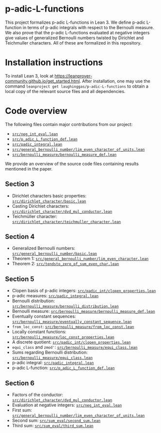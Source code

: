 # p-adic-L-functions

This project formalizes p-adic L-functions in Lean 3. We define p-adic L-function in terms of p-adic integrals with respect to the Bernoulli measure. We also prove that the p-adic L-functions evaluated at negative integers give values of generalized Bernoulli numbers twisted by Dirichlet and Teichmuller characters. All of these are formalized in this repository.

# Installation instructions
To install Lean 3, look at https://leanprover-community.github.io/get_started.html. After installation, one may use the command `leanproject get laughinggas/p-adic-L-functions` to obtain a local copy of the relevant source files and all dependencies.

# Code overview
The following files contain major contributions from our project:

* [`src/neg_int_eval.lean`](https://github.com/laughinggas/p-adic-L-functions/blob/main/src/neg_int_eval.lean)
* [`src/p_adic_L_function_def.lean`](https://github.com/laughinggas/p-adic-L-functions/blob/main/src/p_adic_L_function_def.lean)
* [`src/padic_integral.lean`](https://github.com/laughinggas/p-adic-L-functions/blob/main/src/padic_integral.lean)
* [`src/general_bernoulli_number/lim_even_character_of_units.lean`](https://github.com/laughinggas/p-adic-L-functions/blob/main/src/general_bernoulli_number/lim_even_character_of_units.lean)
* [`src/bernoulli_measure/bernoulli_measure_def.lean`](https://github.com/laughinggas/p-adic-L-functions/blob/main/src/bernoulli_measure/bernoulli_measure_def.lean)

We provide an overview of the source code files containing results mentioned in the paper.
## Section 3
* Dirichlet characters basic properties: [`src/dirichlet_character/basic.lean`](https://github.com/laughinggas/p-adic-L-functions/blob/main/src/dirichlet_character/basic.lean)
* Casting Dirichlet characters: [`src/dirichlet_character/dvd_mul_conductor.lean`](https://github.com/laughinggas/p-adic-L-functions/blob/main/src/dirichlet_character/dvd_mul_conductor.lean)
* Teichmüller character: [`src/dirichlet_character/teichmuller_character.lean`](https://github.com/laughinggas/p-adic-L-functions/blob/main/src/dirichlet_character/teichmuller_character.lean)

## Section 4
* Generalized Bernoulli numbers: [`src/general_bernoulli_number/basic.lean`](https://github.com/laughinggas/p-adic-L-functions/blob/main/src/general_bernoulli_number/basic.lean)
* Theorem 1: [`src/general_bernoulli_number/lim_even_character.lean`](https://github.com/laughinggas/p-adic-L-functions/blob/main/src/general_bernoulli_number/lim_even_character.lean)
* Theorem 2: [`src/tendsto_zero_of_sum_even_char.lean`](https://github.com/laughinggas/p-adic-L-functions/blob/main/src/tendsto_zero_of_sum_even_char.lean)

## Section 5
* Clopen basis of p-adic integers: [`src/padic_int/clopen_properties.lean`](https://github.com/laughinggas/p-adic-L-functions/blob/main/src/padic_int/clopen_properties.lean)
* p-adic measures: [`src/padic_integral.lean`](https://github.com/laughinggas/p-adic-L-functions/blob/main/src/padic_integral.lean)
* Bernoulli distribution: [`src/bernoulli_measure/bernoulli_distribution.lean`](https://github.com/laughinggas/p-adic-L-functions/blob/main/src/bernoulli_measure/bernoulli_distribution.lean)
* Bernoulli measure: [`src/bernoulli_measure/bernoulli_measure_def.lean`](https://github.com/laughinggas/p-adic-L-functions/blob/main/src/bernoulli_measure/bernoulli_measure_def.lean)
* Eventually constant sequences: [`src/bernoulli_measure/eventually_constant_sequence.lean`](https://github.com/laughinggas/p-adic-L-functions/blob/main/src/bernoulli_measure/eventually_constant_sequence.lean)
* `from_loc_const`: [`src/bernoulli_measure/from_loc_const.lean`](https://github.com/laughinggas/p-adic-L-functions/blob/main/src/bernoulli_measure/from_loc_const.lean)
* Locally constant functions: [`src/bernoulli_measure/loc_const_properties.lean`](https://github.com/laughinggas/p-adic-L-functions/blob/main/src/bernoulli_measure/loc_const_properties.lean)
* A discrete quotient: [`src/padic_int/clopen_properties.lean`](https://github.com/laughinggas/p-adic-L-functions/blob/main/src/padic_int/clopen_properties.lean)
* `equi_class` and `zmod'`: [`src/bernoulli_measure/equi_class.lean`](https://github.com/laughinggas/p-adic-L-functions/blob/main/src/bernoulli_measure/equi_class.lean)
* Sums regarding Bernoulli distribution: [`src/bernoulli_measure/equi_class.lean`](https://github.com/laughinggas/p-adic-L-functions/blob/main/src/bernoulli_measure/equi_class.lean)
* p-adic integral: [`src/padic_integral.lean`](https://github.com/laughinggas/p-adic-L-functions/blob/main/src/padic_integral.lean)
* p-adic L-function: [`src/p_adic_L_function_def.lean`](https://github.com/laughinggas/p-adic-L-functions/blob/main/src/p_adic_L_function_def.lean)

## Section 6
* Factors of the conductor: [`src/dirichlet_character/dvd_mul_conductor.lean`](https://github.com/laughinggas/p-adic-L-functions/blob/main/src/dirichlet_character/dvd_mul_conductor.lean)
* Evaluation at negative integers: [`src/neg_int_eval.lean`](https://github.com/laughinggas/p-adic-L-functions/blob/main/src/neg_int_eval.lean)
* First sum: [`src/general_bernoulli_number/lim_even_character_of_units.lean`](https://github.com/laughinggas/p-adic-L-functions/blob/main/src/general_bernoulli_number/lim_even_character_of_units.lean)
* Second sum: [`src/sum_eval/second_sum.lean`](https://github.com/laughinggas/p-adic-L-functions/blob/main/src/sum_eval/second_sum.lean)
* Third sum: [`src/sum_eval/third_sum.lean`](https://github.com/laughinggas/p-adic-L-functions/blob/main/src/sum_eval/third_sum.lean)
